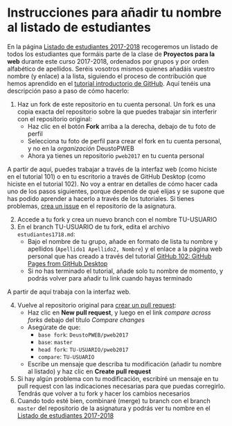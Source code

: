 # Instrucciones para añadir tu nombre al listado de estudiantes

En la página [Listado de estudiantes 2017-2018](estudiantes1718.md) recogeremos un listado de todos los estudiantes que formáis parte de la clase de **Proyectos para la web** durante este curso 2017-2018, ordenados por grupos y por orden alfabético de apellidos. Seréis vosotros mismos quienes añadáis vuestro nombre (y enlace) a la lista, siguiendo el proceso de contribución que hemos aprendido en el [tutorial introductorio de GitHub](https://services.github.com/on-demand/intro-to-github/es/). Aquí tenéis una descripción paso a paso de cómo hacerlo:

1. Haz un fork de este repositorio en tu cuenta personal. Un fork es una copia exacta del repositorio sobre la que puedes trabajar sin interferir con el repositorio original:
    - Haz clic en el botón **Fork** arriba a la derecha, debajo de tu foto de perfil
    - Selecciona tu foto de perfil para crear el fork en tu cuenta personal, y no en la _organización_ DeustoPWEB
    - Ahora ya tienes un repositorio `pweb2017` en tu cuenta personal

A partir de aquí, puedes trabajar a través de la interfaz web (como hiciste en el tutorial 101) o en tu escritorio a través de GitHub Desktop (como hiciste en el tutorial 102). No voy a entrar en detalles de cómo hacer cada uno de los pasos siguientes, porque depende de qué elijas y se supone que has podido aprender a hacerlo a través de los tutoriales. Si tienes problemas, [crea un issue](https://github.com/DeustoPWEB/pweb2017/issues) en el repositorio de la asignatura.

2. Accede a tu fork y crea un nuevo branch con el nombre TU-USUARIO
3. En el branch TU-USUARIO de tu fork, edita el archivo `estudiantes1718.md`:
    - Bajo el nombre de tu grupo, añade en formato de lista tu nombre y apellidos (`Apellido1 Apellido2, Nombre`) y el enlace a la página web personal que has creado a través del tutorial [GitHub 102: GitHub Pages from GitHub Desktop](https://services.github.com/on-demand/github-desktop/)
    - Si no has terminado el tutorial, añade solo tu nombre de momento, y podrás volver para añadir tu link cuando hayas terminado

A partir de aquí trabaja con la interfaz web.

4. Vuelve al repositorio original para [crear un pull request](https://github.com/DeustoPWEB/pweb2017/pulls):
    - Haz clic en **New pull request**, y luego en el link _compare across forks_ debajo del título _Compare changes_ 
    - Asegúrate de que:
        - `base fork`: `DeustoPWEB/pweb2017` 
        - `base`: `master`
        - `head fork`: `TU-USUARIO/pweb2017`
        - `compare`: `TU-USUARIO`
    - Escribe un mensaje que describa tu modificación (añadir tu nombre al listado) y haz clic en **Create pull request**
5. Si hay algún problema con tu modificación, escribiré un mensaje en tu pull request con las indicaciones necesarias para que puedas corregirlo. Tendrás que volver a tu fork y hacer los cambios necesarios
6. Cuando todo esté bien, combinaré (merge) tu branch con el branch `master` del repositorio de la asignatura y podrás ver tu nombre en el [Listado de estudiantes 2017-2018](estudiantes1718.md)
